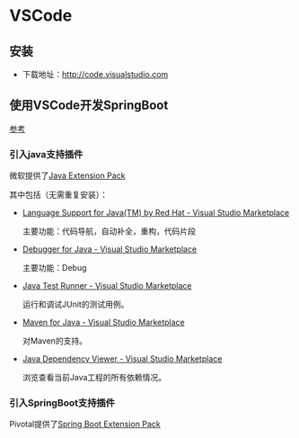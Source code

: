 # VSCode



## 安装

- 下载地址：http://code.visualstudio.com



## 使用VSCode开发SpringBoot

[参考](https://zhuanlan.zhihu.com/p/54358113)

### 引入java支持插件

微软提供了[Java Extension Pack](https://marketplace.visualstudio.com/items?itemName=vscjava.vscode-java-pack)

其中包括（无需重复安装）：

- [Language Support for Java(TM) by Red Hat - Visual Studio Marketplace](https://marketplace.visualstudio.com/items?itemName=redhat.java)

  主要功能：代码导航，自动补全，重构，代码片段

- [Debugger for Java - Visual Studio Marketplace](https://marketplace.visualstudio.com/items?itemName=vscjava.vscode-java-debug)

  主要功能：Debug

- [Java Test Runner - Visual Studio Marketplace](https://marketplace.visualstudio.com/items?itemName=vscjava.vscode-java-test)

  运行和调试JUnit的测试用例。

- [Maven for Java - Visual Studio Marketplace](https://marketplace.visualstudio.com/items?itemName=vscjava.vscode-maven)

  对Maven的支持。

- [Java Dependency Viewer - Visual Studio Marketplace](https://marketplace.visualstudio.com/items?itemName=vscjava.vscode-java-dependency)

  浏览查看当前Java工程的所有依赖情况。



### 引入SpringBoot支持插件

Pivotal提供了[Spring Boot Extension Pack](https://marketplace.visualstudio.com/items?itemName=Pivotal.vscode-boot-dev-pack)